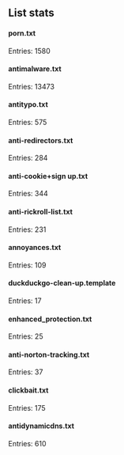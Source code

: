 ## List stats
#### porn.txt
Entries: 1580 <br> 
#### antimalware.txt
Entries: 13473 <br> 
#### antitypo.txt
Entries: 575 <br> 
#### anti-redirectors.txt
Entries: 284 <br> 
#### anti-cookie+sign up.txt
Entries: 344 <br> 
#### anti-rickroll-list.txt
Entries: 231 <br> 
#### annoyances.txt
Entries: 109 <br> 
#### duckduckgo-clean-up.template
Entries: 17 <br> 
#### enhanced_protection.txt
Entries: 25 <br> 
#### anti-norton-tracking.txt
Entries: 37 <br> 
#### clickbait.txt
Entries: 175 <br> 
#### antidynamicdns.txt
Entries: 610 <br> 
